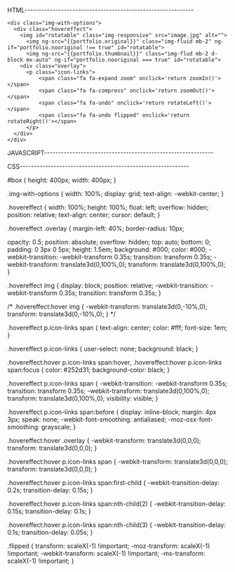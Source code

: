 HTML------------------------------------------------------------
<div id="box">

    <div class="img-with-options">
      <div class="hovereffect">
        <img id="rotatable" class="img-responsive" src="image.jpg" alt="">
          <img ng-src="{{portfolio.original}}" class="img-fluid mb-2" ng-if="portfolio.nooriginal !== true" id="rotatable">
          <img ng-src="{{portfolio.thumbnail}}" class="img-flud mb-2 d-block mx-auto" ng-if="portfolio.nooriginal === true" id="rotatable">
        <div class="overlay">
          <p class="icon-links">
              <span class="fa fa-expand zoom" onclick='return zoomIn()'></span>
              <span class="fa fa-compress" onclick='return zoomOut()'></span>
              <span class="fa fa-undo" onclick='return rotateLeft()'></span>
              <span class="fa fa-undo flipped" onclick='return rotateRight()'></span>
          </p>
      </div>
    </div>
  </div>
</div>

JAVASCRIPT------------------------------------------------------------
<script>
  var scale = ($('#rotatable').data('scale')) || 1;
  function rotateLeft(){
    var angle = ($('#rotatable').data('angle')) || 0;
    scale = 1;
    angle -= 90;
    $('#rotatable').css({'transform': 'rotate(' + angle + 'deg)'});
    $('#rotatable').data('angle', angle);
    return false;
  }

  function rotateRight(){
    var angle = ($('#rotatable').data('angle')) || 0;
    scale = 1;
    angle += 90;
    $('#rotatable').css({'transform': 'rotate(' + angle + 'deg)'});
    $('#rotatable').data('angle', angle);
    return false;
  }

  function zoomIn(){
    scale += 0.5;
    $('#rotatable').css({'transform': 'scale(' + scale + ')'});
    $('#rotatable').data('scale', scale);
    return false;
  }

  function zoomOut(){
    if(scale > 1) {
      scale -= 0.5;
    }
    $('#rotatable').css({'transform': 'scale(' + scale + ')'});
    $('#rotatable').data('scale', scale);
    return false;
  }
</script>



CSS------------------------------------------------------------

#box {
  height: 400px;
  width: 400px;
}

 .img-with-options {
   width: 100%;
   display: grid;
   text-align: -webkit-center;
 }

 .hovereffect {
   width: 100%;
   height: 100%;
   float: left;
   overflow: hidden;
   position: relative;
   text-align: center;
   cursor: default;
 }

 .hovereffect .overlay {
  margin-left: 40%;
  border-radius: 10px;

  opacity: 0.5;
  position: absolute;
  overflow: hidden;
  top: auto;
  bottom: 0;
  padding: 0 3px 0 5px;
  height: 1.5em;
  background: #000;
  color: #000;
  -webkit-transition: -webkit-transform 0.35s;
  transition: transform 0.35s;
  -webkit-transform: translate3d(0,100%,0);
  transform: translate3d(0,100%,0);
 }

 .hovereffect img {
   display: block;
   position: relative;
  -webkit-transition: -webkit-transform 0.35s;
  transition: transform 0.35s;
 }

 /* .hovereffect:hover img {
   -webkit-transform: translate3d(0,-10%,0);
  transform: translate3d(0,-10%,0);
 } */


 .hovereffect p.icon-links span {
  text-align: center;
  color: #fff;
  font-size: 1em;
 }

 .hovereffect p.icon-links {
   user-select: none;
   background: black;
 }


 .hovereffect:hover p.icon-links span:hover,
 .hovereffect:hover p.icon-links span:focus {
  color: #252d31;
  background-color: black;
 }

 .hovereffect p.icon-links span {
  -webkit-transition: -webkit-transform 0.35s;
  transition: transform 0.35s;
  -webkit-transform: translate3d(0,100%,0);
  transform: translate3d(0,100%,0);
  visibility: visible;
 }

 .hovereffect p.icon-links span:before {
  display: inline-block;
  margin: 4px 3px;
  speak: none;
  -webkit-font-smoothing: antialiased;
  -moz-osx-font-smoothing: grayscale;
 }


.hovereffect:hover .overlay {
  -webkit-transform: translate3d(0,0,0);
  transform: translate3d(0,0,0);
}

 .hovereffect:hover p.icon-links span {
  -webkit-transform: translate3d(0,0,0);
  transform: translate3d(0,0,0);
 }

 .hovereffect:hover p.icon-links span:first-child {
  -webkit-transition-delay: 0.2s;
  transition-delay: 0.15s;
 }

 .hovereffect:hover p.icon-links span:nth-child(2) {
  -webkit-transition-delay: 0.15s;
  transition-delay: 0.1s;
 }

 .hovereffect:hover p.icon-links span:nth-child(3) {
  -webkit-transition-delay: 0.1s;
  transition-delay: 0.05s;
 }

 .flipped {
   transform: scaleX(-1) !important;
   -moz-transform: scaleX(-1) !important;
   -webkit-transform: scaleX(-1) !important;
   -ms-transform: scaleX(-1) !important;
 }